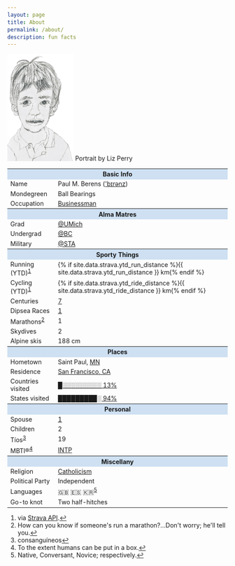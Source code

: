 ```yaml
---
layout: page
title: About
permalink: /about/
description: fun facts
---
```

<p><img src="/assets/images/pmb.portrait.png" alt="portrait" style="width: 30%;">
<span class="muted small">Portrait by Liz Perry</span>

<table>
  <tbody>
    <tr>
      <th colspan="2" style="text-align: center; background-color: #cee0f2;">Basic Info</th>
    </tr>
    <tr>
      <td style="text-align: left">Name</td>
      <td style="text-align: left">Paul M. Berens (<a href="/assets/audio/berens.mp3">'b&#x026A;r&#x0259;nz</a>)</td>
    </tr>
    <tr>
      <td style="text-align: left">Mondegreen</td>
      <td style="text-align: left">Ball Bearings</td>
    </tr>
    <tr>
      <td style="text-align: left">Occupation</td>
      <td style="text-align: left"><a href="/bio/">Businessman</a></td>
    </tr>
    <tr>
      <th colspan="2" style="text-align: center; background-color: #cee0f2;">Alma Matres</th>
    </tr>
    <tr>
      <td style="text-align: left">Grad</td>
      <td style="text-align: left"><a href="https://x.com/UMich" target="_blank">@UMich</a></td>
    </tr>
    <tr>
      <td style="text-align: left">Undergrad</td>
      <td style="text-align: left"><a href="https://x.com/bostoncollege" target="_blank">@BC</a></td>
    </tr>
    <tr>
      <td style="text-align: left">Military</td>
      <td style="text-align: left"><a href="https://x.com/AllThingsSTA" target="_blank">@STA</a></td>
    </tr>
    <tr>
      <th colspan="2" style="text-align: center; background-color: #cee0f2;">Sporty Things</th>
    </tr>
    <tr>
      <td style="text-align: left">Running (YTD)<sup id="fnref1"><a href="#fn1" title="View footnote">1</a></sup></td>
      <td style="text-align: left">{% if site.data.strava.ytd_run_distance %}{{ site.data.strava.ytd_run_distance }} km{% endif %}</td>
    </tr>
    <tr>
      <td style="text-align: left">Cycling (YTD)<sup id="fnref1"><a href="#fn1" title="View footnote">1</a></sup></td>
      <td style="text-align: left">{% if site.data.strava.ytd_ride_distance %}{{ site.data.strava.ytd_ride_distance }} km{% endif %}</td>
    </tr>
    <tr>
      <td style="text-align: left">Centuries</td>
      <td style="text-align: left"><a href="/centuries/">7</a></td>
    </tr>
    <tr>
      <td style="text-align: left">Dipsea Races</td>
      <td style="text-align: left"><a href="https://www.strava.com/activities/14737190977" target="_blank">1</a></td>
    </tr>
    <tr>
      <td style="text-align: left">Marathons<sup id="fnref2"><a href="#fn2" title="View footnote">2</a></sup></td>
      <td style="text-align: left">1</td>
    </tr>
    <tr>
      <td style="text-align: left">Skydives</td>
      <td style="text-align: left">2</td>
    </tr>
    <tr>
      <td style="text-align: left">Alpine skis</td>
      <td style="text-align: left">188 cm</td>
    </tr>
    <tr>
      <th colspan="2" style="text-align: center; background-color: #cee0f2;">Places</th>
    </tr>
    <tr>
      <td style="text-align: left">Hometown</td>
      <td style="text-align: left">Saint Paul, <a href="/mn/">MN</a></td>
    </tr>
    <tr>
      <td style="text-align: left">Residence</td>
      <td style="text-align: left"><a href="/sf/">San Francisco, CA</a></td>
    </tr>
    <tr>
      <td style="text-align: left">Countries visited</td>
      <td style="text-align: left"><a href="/countries/">█░░░░░░░░░ 13%</a></td>
    </tr>
    <tr>
      <td style="text-align: left">States visited</td>
      <td style="text-align: left"><a href="/states/">█████████░ 94%</a></td>
    </tr>
    <tr>
      <th colspan="2" style="text-align: center; background-color: #cee0f2;">Personal</th>
    </tr>
    <tr>
      <td style="text-align: left">Spouse</td>
      <td style="text-align: left"><a href="https://x.com/berenslisa" target="_blank">1</a></td>
    </tr>
    <tr>
      <td style="text-align: left">Children</td>
      <td style="text-align: left">2</td>
    </tr>
        <tr>
      <td style="text-align: left">Tíos<sup id="fnref3"><a href="#fn3" title="View footnote">3</a></sup></td>
      <td style="text-align: left">19</td>
    </tr>
    <tr>
      <td style="text-align: left">MBTI®<sup id="fnref4"><a href="#fn4" title="View footnote">4</a></sup></td>
      <td style="text-align: left"><a href="/personality.html">INTP</a></td>
    </tr>
    <tr>
      <th colspan="2" style="text-align: center; background-color: #cee0f2;">Miscellany</th>
    </tr>
    <tr>
      <td style="text-align: left">Religion</td>
      <td style="text-align: left"><a href="/catholic">Catholicism</a></td>
    </tr>
    <tr>
      <td style="text-align: left">Political Party</td>
      <td style="text-align: left">Independent</td>
    </tr>
    <tr>
      <td style="text-align: left">Languages</td>
      <td style="text-align: left">🇬🇧 🇪🇸 🇰🇷<sup id="fnref5"><a href="#fn5" title="View footnote">5</a></sup></td>
    </tr>
    <tr>
      <td style="text-align: left">Go-to knot</td>
      <td style="text-align: left">Two half-hitches</td>
    </tr>
  </tbody>
</table>

<ol id="footnotes">
  <li id="fn1">via <a href="https://developers.strava.com/docs/reference/" target="_blank">Strava API</a>.<a href="#fnref1" title="Return to article">↩</a></li>
  <li id="fn2">How can you know if someone's run a marathon?...Don't worry; he'll tell you.<a href="#fnref2" title="Return to article">↩</a></li>
  <li id="fn3">consanguíneos<a href="#fnref3" title="Return to article">↩</a></li>
  <li id="fn4">To the extent humans can be put in a box.<a href="#fnref4" title="Return to article">↩</a></li>
  <li id="fn5">Native, Conversant, Novice; respectively.<a href="#fnref5" title="Return to article">↩</a></li>
</ol>